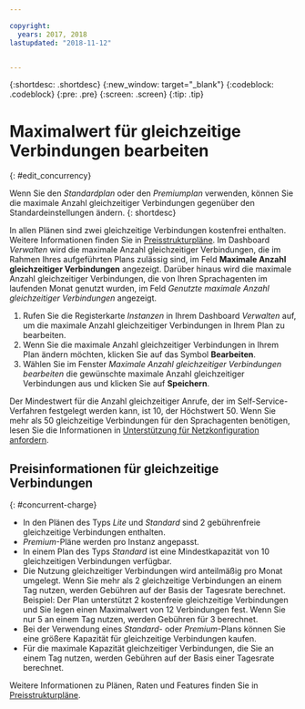 ```yaml
---

copyright:
  years: 2017, 2018
lastupdated: "2018-11-12"


---
```


{:shortdesc: .shortdesc}
{:new_window: target="_blank"}
{:codeblock: .codeblock}
{:pre: .pre}
{:screen: .screen}
{:tip: .tip}

# Maximalwert für gleichzeitige Verbindungen bearbeiten
{: #edit_concurrency}

Wenn Sie den _Standardplan_ oder den _Premiumplan_ verwenden, können Sie die maximale Anzahl gleichzeitiger Verbindungen gegenüber den Standardeinstellungen ändern.
{: shortdesc}

In allen Plänen sind zwei gleichzeitige Verbindungen kostenfrei enthalten. Weitere Informationen finden Sie in [Preisstrukturpläne](https://console.bluemix.net/catalog/services/voice-agent-with-watson). Im Dashboard _Verwalten_ wird die maximale Anzahl gleichzeitiger Verbindungen, die im Rahmen Ihres aufgeführten Plans zulässig sind, im Feld **Maximale Anzahl gleichzeitiger Verbindungen** angezeigt. Darüber hinaus wird die maximale Anzahl gleichzeitiger Verbindungen, die von Ihren Sprachagenten im laufenden Monat genutzt wurden, im Feld _Genutzte maximale Anzahl gleichzeitiger Verbindungen_ angezeigt.

1. Rufen Sie die Registerkarte _Instanzen_ in Ihrem Dashboard _Verwalten_ auf, um die maximale Anzahl gleichzeitiger Verbindungen in Ihrem Plan zu bearbeiten. 
1. Wenn Sie die maximale Anzahl gleichzeitiger Verbindungen in Ihrem Plan ändern möchten, klicken Sie auf das Symbol **Bearbeiten**.
1. Wählen Sie im Fenster _Maximale Anzahl gleichzeitiger Verbindungen bearbeiten_ die gewünschte maximale Anzahl gleichzeitiger Verbindungen aus und klicken Sie auf **Speichern**.

Der Mindestwert für die Anzahl gleichzeitiger Anrufe, der im Self-Service-Verfahren festgelegt werden kann, ist 10, der Höchstwert 50. Wenn Sie mehr als 50 gleichzeitige Verbindungen für den Sprachagenten benötigen, lesen Sie die Informationen in [Unterstützung für Netzkonfiguration anfordern](connect-SIP.html#request-setup).

## Preisinformationen für gleichzeitige Verbindungen
{: #concurrent-charge}

  * In den Plänen des Typs _Lite_ und _Standard_ sind 2 gebührenfreie gleichzeitige Verbindungen enthalten.
  * _Premium_-Pläne werden pro Instanz angepasst.
  * In einem Plan des Typs _Standard_ ist eine Mindestkapazität von 10 gleichzeitigen Verbindungen verfügbar.
  * Die Nutzung gleichzeitiger Verbindungen wird anteilmäßig pro Monat umgelegt. Wenn Sie mehr als 2 gleichzeitige Verbindungen an einem Tag nutzen, werden Gebühren auf der Basis der Tagesrate berechnet. Beispiel: Der Plan unterstützt 2 kostenfreie gleichzeitige Verbindungen und Sie legen einen Maximalwert von 12 Verbindungen fest. Wenn Sie nur 5 an einem Tag nutzen, werden Gebühren für 3 berechnet.
  * Bei der Verwendung eines _Standard_- oder _Premium_-Plans können Sie eine größere Kapazität für gleichzeitige Verbindungen kaufen.
  * Für die maximale Kapazität gleichzeitiger Verbindungen, die Sie an einem Tag nutzen, werden Gebühren auf der Basis einer Tagesrate berechnet.

Weitere Informationen zu Plänen, Raten und Features finden Sie in [Preisstrukturpläne](https://console.bluemix.net/catalog/services/voice-agent-with-watson).

